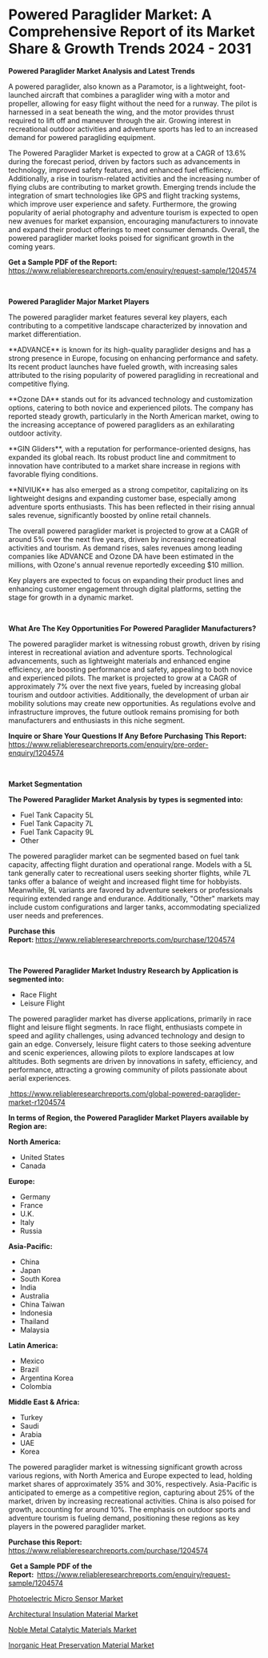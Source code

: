 <p><h1>Powered Paraglider Market: A Comprehensive Report of its Market Share & Growth Trends 2024 - 2031</h1></p><p><strong>Powered Paraglider Market Analysis and Latest Trends</strong></p>
<p><p>A powered paraglider, also known as a Paramotor, is a lightweight, foot-launched aircraft that combines a paraglider wing with a motor and propeller, allowing for easy flight without the need for a runway. The pilot is harnessed in a seat beneath the wing, and the motor provides thrust required to lift off and maneuver through the air. Growing interest in recreational outdoor activities and adventure sports has led to an increased demand for powered paragliding equipment.</p><p>The Powered Paraglider Market is expected to grow at a CAGR of 13.6% during the forecast period, driven by factors such as advancements in technology, improved safety features, and enhanced fuel efficiency. Additionally, a rise in tourism-related activities and the increasing number of flying clubs are contributing to market growth. Emerging trends include the integration of smart technologies like GPS and flight tracking systems, which improve user experience and safety. Furthermore, the growing popularity of aerial photography and adventure tourism is expected to open new avenues for market expansion, encouraging manufacturers to innovate and expand their product offerings to meet consumer demands. Overall, the powered paraglider market looks poised for significant growth in the coming years.</p></p>
<p><strong>Get a Sample PDF of the Report:&nbsp;</strong> <a href="https://www.reliableresearchreports.com/enquiry/request-sample/1204574?utm_campaign=102&utm_medium=2&utm_source=Github&utm_content=ia&utm_term=31122024&utm_id=powered-paraglider">https://www.reliableresearchreports.com/enquiry/request-sample/1204574</a></p>
<p>&nbsp;</p>
<p><strong>Powered Paraglider Major Market Players</strong></p>
<p><p>The powered paraglider market features several key players, each contributing to a competitive landscape characterized by innovation and market differentiation. </p><p>**ADVANCE** is known for its high-quality paraglider designs and has a strong presence in Europe, focusing on enhancing performance and safety. Its recent product launches have fueled growth, with increasing sales attributed to the rising popularity of powered paragliding in recreational and competitive flying.</p><p>**Ozone DA** stands out for its advanced technology and customization options, catering to both novice and experienced pilots. The company has reported steady growth, particularly in the North American market, owing to the increasing acceptance of powered paragliders as an exhilarating outdoor activity.</p><p>**GIN Gliders**, with a reputation for performance-oriented designs, has expanded its global reach. Its robust product line and commitment to innovation have contributed to a market share increase in regions with favorable flying conditions.</p><p>**NIVIUK** has also emerged as a strong competitor, capitalizing on its lightweight designs and expanding customer base, especially among adventure sports enthusiasts. This has been reflected in their rising annual sales revenue, significantly boosted by online retail channels.</p><p>The overall powered paraglider market is projected to grow at a CAGR of around 5% over the next five years, driven by increasing recreational activities and tourism. As demand rises, sales revenues among leading companies like ADVANCE and Ozone DA have been estimated in the millions, with Ozone's annual revenue reportedly exceeding $10 million.</p><p>Key players are expected to focus on expanding their product lines and enhancing customer engagement through digital platforms, setting the stage for growth in a dynamic market.</p></p>
<p>&nbsp;</p>
<p><strong>What Are The Key Opportunities For Powered Paraglider Manufacturers?</strong></p>
<p><p>The powered paraglider market is witnessing robust growth, driven by rising interest in recreational aviation and adventure sports. Technological advancements, such as lightweight materials and enhanced engine efficiency, are boosting performance and safety, appealing to both novice and experienced pilots. The market is projected to grow at a CAGR of approximately 7% over the next five years, fueled by increasing global tourism and outdoor activities. Additionally, the development of urban air mobility solutions may create new opportunities. As regulations evolve and infrastructure improves, the future outlook remains promising for both manufacturers and enthusiasts in this niche segment.</p></p>
<p><strong>Inquire or Share Your Questions If Any Before Purchasing This Report:</strong> <a href="https://www.reliableresearchreports.com/enquiry/pre-order-enquiry/1204574?utm_campaign=102&utm_medium=2&utm_source=Github&utm_content=ia&utm_term=31122024&utm_id=powered-paraglider">https://www.reliableresearchreports.com/enquiry/pre-order-enquiry/1204574</a></p>
<p>&nbsp;</p>
<p><strong>Market Segmentation</strong></p>
<p><strong>The Powered Paraglider Market Analysis by types is segmented into:</strong></p>
<p><ul><li>Fuel Tank Capacity 5L</li><li>Fuel Tank Capacity 7L</li><li>Fuel Tank Capacity 9L</li><li>Other</li></ul></p>
<p><p>The powered paraglider market can be segmented based on fuel tank capacity, affecting flight duration and operational range. Models with a 5L tank generally cater to recreational users seeking shorter flights, while 7L tanks offer a balance of weight and increased flight time for hobbyists. Meanwhile, 9L variants are favored by adventure seekers or professionals requiring extended range and endurance. Additionally, "Other" markets may include custom configurations and larger tanks, accommodating specialized user needs and preferences.</p></p>
<p><strong>Purchase this Report:&nbsp;</strong><a href="https://www.reliableresearchreports.com/purchase/1204574?utm_campaign=102&utm_medium=2&utm_source=Github&utm_content=ia&utm_term=31122024&utm_id=powered-paraglider">https://www.reliableresearchreports.com/purchase/1204574</a></p>
<p>&nbsp;</p>
<p><strong>The Powered Paraglider Market Industry Research by Application is segmented into:</strong></p>
<p><ul><li>Race Flight</li><li>Leisure Flight</li></ul></p>
<p><p>The powered paraglider market has diverse applications, primarily in race flight and leisure flight segments. In race flight, enthusiasts compete in speed and agility challenges, using advanced technology and design to gain an edge. Conversely, leisure flight caters to those seeking adventure and scenic experiences, allowing pilots to explore landscapes at low altitudes. Both segments are driven by innovations in safety, efficiency, and performance, attracting a growing community of pilots passionate about aerial experiences.</p></p>
<p><a href="https://www.reliableresearchreports.com/global-powered-paraglider-market-r1204574?utm_campaign=102&utm_medium=2&utm_source=Github&utm_content=ia&utm_term=31122024&utm_id=powered-paraglider">&nbsp;https://www.reliableresearchreports.com/global-powered-paraglider-market-r1204574</a></p>
<p><strong>In terms of Region, the Powered Paraglider Market Players available by Region are:</strong></p>
<p>
    <p> <strong> North America: </strong>
        <ul>
            <li>United States</li>
            <li>Canada</li>
        </ul>
        </p> 
    <p> <strong> Europe: </strong>
        <ul>
            <li>Germany</li>
            <li>France</li>
            <li>U.K.</li>
            <li>Italy</li>
            <li>Russia</li>
        </ul>
        </p> 
    <p> <strong> Asia-Pacific: </strong>
        <ul>
            <li>China</li>
            <li>Japan</li>
            <li>South Korea</li>
            <li>India</li>
            <li>Australia</li>
            <li>China Taiwan</li>
            <li>Indonesia</li>
            <li>Thailand</li>
            <li>Malaysia</li>
        </ul>
        </p> 
    <p> <strong> Latin America: </strong>
        <ul>
            <li>Mexico</li>
            <li>Brazil</li>
            <li>Argentina Korea</li>
            <li>Colombia</li>
        </ul>
        </p> 
    <p> <strong> Middle East & Africa: </strong>
        <ul>
            <li>Turkey</li>
            <li>Saudi</li>
            <li>Arabia</li>
            <li>UAE</li>
            <li>Korea</li>
        </ul>
    </p>
    </p>
<p><p>The powered paraglider market is witnessing significant growth across various regions, with North America and Europe expected to lead, holding market shares of approximately 35% and 30%, respectively. Asia-Pacific is anticipated to emerge as a competitive region, capturing about 25% of the market, driven by increasing recreational activities. China is also poised for growth, accounting for around 10%. The emphasis on outdoor sports and adventure tourism is fueling demand, positioning these regions as key players in the powered paraglider market.</p></p>
<p><strong>Purchase this Report: </strong><a href="https://www.reliableresearchreports.com/purchase/1204574?utm_campaign=102&utm_medium=2&utm_source=Github&utm_content=ia&utm_term=31122024&utm_id=powered-paraglider">https://www.reliableresearchreports.com/purchase/1204574</a></p>
<p>&nbsp;<strong>Get a Sample PDF of the Report:&nbsp;&nbsp;</strong><a href="https://www.reliableresearchreports.com/enquiry/request-sample/1204574?utm_campaign=102&utm_medium=2&utm_source=Github&utm_content=ia&utm_term=31122024&utm_id=powered-paraglider">https://www.reliableresearchreports.com/enquiry/request-sample/1204574</a></p>
<p><strong></strong></p>
<p><p><a href="https://github.com/FlorianWolf90/Market-Research-Report-List-1/blob/main/photoelectric-micro-sensor-market.md?utm_campaign=102&utm_medium=2&utm_source=Github&utm_content=ia&utm_term=31122024&utm_id=powered-paraglider">Photoelectric Micro Sensor Market</a></p><p><a href="https://github.com/hillsmyung726/Market-Research-Report-List-1/blob/main/architectural-insulation-material-market.md?utm_campaign=102&utm_medium=2&utm_source=Github&utm_content=ia&utm_term=31122024&utm_id=powered-paraglider">Architectural Insulation Material Market</a></p><p><a href="https://github.com/NargisHussain75/Market-Research-Report-List-1/blob/main/noble-metal-catalytic-materials-market.md?utm_campaign=102&utm_medium=2&utm_source=Github&utm_content=ia&utm_term=31122024&utm_id=powered-paraglider">Noble Metal Catalytic Materials Market</a></p><p><a href="https://github.com/pearlinewhite4692/Market-Research-Report-List-1/blob/main/inorganic-heat-preservation-material-market.md?utm_campaign=102&utm_medium=2&utm_source=Github&utm_content=ia&utm_term=31122024&utm_id=powered-paraglider">Inorganic Heat Preservation Material Market</a></p></p>